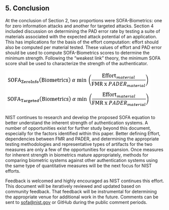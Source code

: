 ## 5. Conclusion
At the conclusion of Section 2, two proportions were SOFA-Biometrics:  one for zero information attacks and another for targeted attacks. Section 4 included discussion on determining the PAD error rate by testing a suite of materials associated with the expected attack potential of an application.  This has implications for the basis of the effort computation:  effort should also be computed per material tested.  These values of effort and PAD error should be used to compute SOFA-Biometrics scores to determine the minimum strength.  Following the “weakest link” theory, the minimum SOFA score shall be used to characterize the strength of the authenticator.

![](media/sofaminimum.png)

NIST continues to research and develop the proposed SOFA equation to better understand the inherent strength of authentication systems. A number of opportunities exist for further study beyond this document, especially for the factors identified within this paper. Better defining Effort, dependencies between FMR and PADER, and determining the appropriate testing methodologies and representative types of artifacts for the two measures are only a few of the opportunities for expansion. Once measures for inherent strength in biometrics mature appropriately, methods for comparing biometric systems against other authentication systems using the same type of quantitative measures will be the next focus for NIST efforts.

Feedback is welcomed and highly encouraged as NIST continues this effort. This document will be iteratively reviewed and updated based on community feedback. That feedback will be instrumental for determining the appropriate venue for additional work in the future. Comments can be sent to sofa@nist.gov or GitHub during the public comment periods.
